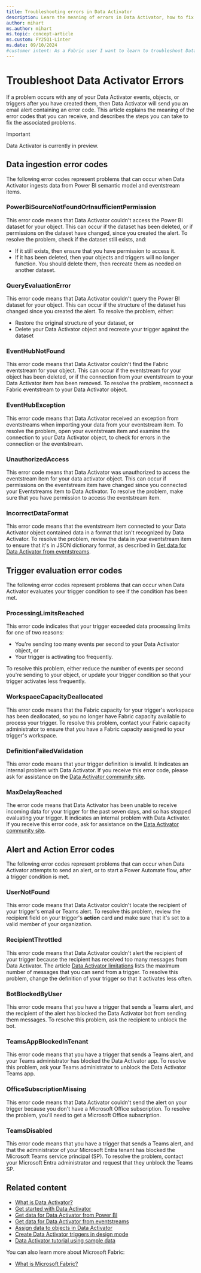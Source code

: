 ```yaml
---
title: Troubleshooting errors in Data Activator
description: Learn the meaning of errors in Data Activator, how to fix them, and troubleshoot common issues in this comprehensive troubleshooting guide
author: mihart
ms.author: mihart
ms.topic: concept-article
ms.custom: FY25Q1-Linter
ms.date: 09/10/2024
#customer intent: As a Fabric user I want to learn to troubleshoot Data Activator errors.
---
```


# Troubleshoot Data Activator Errors

If a problem occurs with any of your Data Activator events, objects, or triggers after you have created them, then Data Activator will send you an email alert containing an error code. This article explains the meaning of the error codes that you can receive, and describes the steps you can take to fix the associated problems.

> [!IMPORTANT]
> Data Activator is currently in preview.

## Data ingestion error codes

The following error codes represent problems that can occur when Data Activator ingests data from Power BI semantic model and eventstream items.

### PowerBiSourceNotFoundOrInsufficientPermission

This error code means that Data Activator couldn't access the Power BI dataset for your object. This can occur if the dataset has been deleted, or if permissions on the dataset have changed, since you created the alert. To resolve the problem, check if the dataset still exists, and:

* If it still exists, then ensure that you have permission  to access it.
* If it has been deleted, then your objects and triggers will no longer function. You should delete them, then recreate them as needed on another dataset.

### QueryEvaluationError

This error code means that Data Activator couldn't query the Power BI dataset for your object. This can occur if the structure of the dataset has changed since you created the alert. To resolve the problem, either:

* Restore the original structure of your dataset, or
* Delete your Data Activator object and recreate your trigger against the dataset

### EventHubNotFound

This error code means that Data Activator couldn't find the Fabric eventstream for your object. This can occur if the eventstream for your object has been deleted, or if the connection from your eventstream to your Data Activator item has been removed. To resolve the problem, reconnect a Fabric eventstream to your Data Activator object.

### EventHubException

This error code means that Data Activator received an exception from eventstreams when importing your data from your eventstream item. To resolve the problem, open your eventstream item and examine the connection to your Data Activator object, to check for errors in the connection or the eventstream.

### UnauthorizedAccess

This error code means that Data Activator was unauthorized to access the eventstream item for your data activator object. This can occur if permissions on the eventstream item have changed since you connected your Eventstreams item to Data Activator. To resolve the problem, make sure that you have permission to access the eventstream item.

### IncorrectDataFormat

This error code means that the eventstream item connected to your Data Activator object contained data in a format that isn't recognized by Data Activator. To resolve the problem, review the data in your eventstream item to ensure that it's in JSON dictionary format, as described in [Get data for Data Activator from eventstreams](data-activator-get-data-eventstreams.md).

## Trigger evaluation error codes

The following error codes represent problems that can occur when Data Activator evaluates your trigger condition to see if the condition has been met.

### ProcessingLimitsReached

This error code indicates that your trigger exceeded data processing limits for one of two reasons:

* You're sending too many events per second to your Data Activator object, or
* Your trigger is activating too frequently.

To resolve this problem, either reduce the number of events per second you're sending to your object, or update your trigger condition so that your trigger activates less frequently.

### WorkspaceCapacityDeallocated

This error code means that the Fabric capacity for your trigger's workspace has been deallocated, so you no longer have Fabric capacity available to process your trigger. To resolve this problem, contact your Fabric capacity administrator to ensure that you have a Fabric capacity assigned to your trigger's workspace.

### DefinitionFailedValidation

This error code means that your trigger definition is invalid. It indicates an internal problem with Data Activator. If you receive this error code, please ask for assistance on the [Data Activator community site](https://community.fabric.microsoft.com/t5/Data-Activator-forums/ct-p/dataactivator).

### MaxDelayReached

The error code means that Data Activator has been unable to receive incoming data for your trigger for the past seven days, and so has stopped evaluating your trigger. It indicates an internal problem with Data Activator. If you receive this error code, ask for assistance on the [Data Activator community site](https://community.fabric.microsoft.com/t5/Data-Activator-forums/ct-p/dataactivator).

## Alert and Action Error codes

The following error codes represent problems that can occur when Data Activator attempts to send an alert, or to start a Power Automate flow, after a trigger condition is met.

### UserNotFound

This error code means that Data Activator couldn't locate the recipient of your trigger's email or Teams alert. To resolve this problem, review the recipient field on your trigger's **action** card and make sure that it's set to a valid member of your organization.

### RecipientThrottled

This error code means that Data Activator couldn't alert the recipient of your trigger because the recipient has received too many messages from Data Activator. The article [Data Activator limitations](./data-activator-limitations.md) lists the maximum number of messages that you can send from a trigger. To resolve this problem, change the definition of your trigger so that it activates less often.

### BotBlockedByUser

This error code means that you have a trigger that sends a Teams alert, and the recipient of the alert has blocked the Data
Activator bot from sending them messages. To resolve this problem, ask the recipient to unblock the bot.

### TeamsAppBlockedInTenant

This error code means that you have a trigger that sends a Teams alert, and your Teams administrator has blocked the Data Activator app. To resolve this problem, ask your Teams administrator to unblock the Data Activator Teams app.

### OfficeSubscriptionMissing

This error code means that Data Activator couldn't send the alert on your trigger because you don't have a Microsoft Office subscription. To resolve the problem, you'll need to get a Microsoft Office subscription.

### TeamsDisabled

This error code means that you have a trigger that sends a Teams alert, and that the administrator of your Microsoft Entra tenant has blocked the Microsoft Teams service principal (SP). To resolve the problem, contact your Microsoft Entra administrator and request that they unblock the Teams SP.

## Related content

* [What is Data Activator?](data-activator-introduction.md)
* [Get started with Data Activator](data-activator-get-started.md)
* [Get data for Data Activator from Power BI](data-activator-get-data-power-bi.md)
* [Get data for Data Activator from eventstreams](data-activator-get-data-eventstreams.md)
* [Assign data to objects in Data Activator](data-activator-assign-data-objects.md)
* [Create Data Activator triggers in design mode](data-activator-create-triggers-design-mode.md)
* [Data Activator tutorial using sample data](data-activator-tutorial.md)

You can also learn more about Microsoft Fabric:

* [What is Microsoft Fabric?](../get-started/microsoft-fabric-overview.md)
